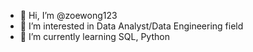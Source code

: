 - 👋 Hi, I’m @zoewong123
- 👀 I’m interested in Data Analyst/Data Engineering field
- 🌱 I’m currently learning SQL, Python
  
  
